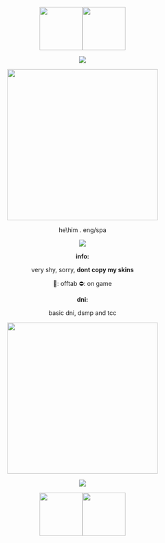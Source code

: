 <p align="Center"><img src="https://64.media.tumblr.com/ed2ef17f0d983a039de4934f7c114732/56e4167e301c73f3-34/s540x810/5a12a356cbfc63162c4082241f549246d62e1411.png" height="100"/><img src="https://64.media.tumblr.com/ed2ef17f0d983a039de4934f7c114732/56e4167e301c73f3-34/s540x810/5a12a356cbfc63162c4082241f549246d62e1411.png" height="100"/></p>
<p align="Center"><img src="https://64.media.tumblr.com/6a666e846ddbfd8b05f13e9dcc732689/21021723d451ba3e-99/s540x810/8fe17171c90be354279ff5f719055a2edc2bf236.png"/></p>
<p align="Center"><img src="https://github.com/user-attachments/assets/78fed16f-8f4e-42a2-85f2-6e14d9824bb5" height="350"/></p>
<p align="Center"> he\him . eng/spa</p>
<p align="Center"><img src="https://github.com/user-attachments/assets/968a75e2-ed3c-4ada-b0be-4b0e0f9f4edb"/></p>
<p align="Center"> <b>info:</b></p>
<p align="Center"> very shy, sorry, <b>dont copy my skins</b></p>
<p align="Center"> 🌙: offtab ⛔: on game</p>
<p align="Center"> <b>dni:</b></p>
<p align="Center"> basic dni, dsmp and tcc</p>
<p align="Center"><img src="https://i.pinimg.com/736x/ff/1a/e7/ff1ae7c47f1cfc5effb47df6cd67f1ad.jpg" height="350"/></p>
<p align="Center"><img src="https://64.media.tumblr.com/6a666e846ddbfd8b05f13e9dcc732689/21021723d451ba3e-99/s540x810/8fe17171c90be354279ff5f719055a2edc2bf236.png"/></p>
<p align="Center"><img src="https://github.com/user-attachments/assets/7bfc3dfe-6d14-444d-a4f6-fc2be3bb2e75" height="100"/><img src="https://github.com/user-attachments/assets/7bfc3dfe-6d14-444d-a4f6-fc2be3bb2e75" height="100"/></p>

